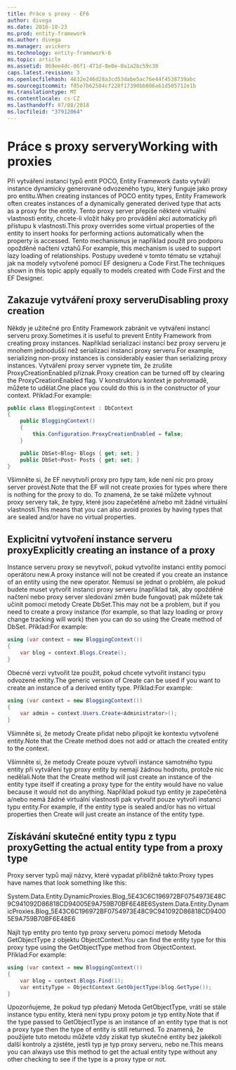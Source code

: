 ```yaml
---
title: Práce s proxy - EF6
author: divega
ms.date: 2016-10-23
ms.prod: entity-framework
ms.author: divega
ms.manager: avickers
ms.technology: entity-framework-6
ms.topic: article
ms.assetid: 869ee4dc-06f1-471d-8e0e-0a1a2bc59c30
caps.latest.revision: 3
ms.openlocfilehash: 4632e246d28a3cd53dabe5ac76e44f4538739abc
ms.sourcegitcommit: f05e7b62584cf228f17390bb086a61d505712e1b
ms.translationtype: MT
ms.contentlocale: cs-CZ
ms.lasthandoff: 07/08/2018
ms.locfileid: "37912064"
---
```

# <a name="working-with-proxies"></a><span data-ttu-id="76632-102">Práce s proxy servery</span><span class="sxs-lookup"><span data-stu-id="76632-102">Working with proxies</span></span>
<span data-ttu-id="76632-103">Při vytváření instancí typů entit POCO, Entity Framework často vytváří instance dynamicky generované odvozeného typu, který funguje jako proxy pro entitu.</span><span class="sxs-lookup"><span data-stu-id="76632-103">When creating instances of POCO entity types, Entity Framework often creates instances of a dynamically generated derived type that acts as a proxy for the entity.</span></span> <span data-ttu-id="76632-104">Tento proxy server přepíše některé virtuální vlastnosti entity, chcete-li vložit háky pro provádění akcí automaticky při přístupu k vlastnosti.</span><span class="sxs-lookup"><span data-stu-id="76632-104">This proxy overrides some virtual properties of the entity to insert hooks for performing actions automatically when the property is accessed.</span></span> <span data-ttu-id="76632-105">Tento mechanismus je například použít pro podporu opožděné načtení vztahů.</span><span class="sxs-lookup"><span data-stu-id="76632-105">For example, this mechanism is used to support lazy loading of relationships.</span></span> <span data-ttu-id="76632-106">Postupy uvedené v tomto tématu se vztahují jak na modely vytvořené pomocí EF designeru a Code First.</span><span class="sxs-lookup"><span data-stu-id="76632-106">The techniques shown in this topic apply equally to models created with Code First and the EF Designer.</span></span>  

## <a name="disabling-proxy-creation"></a><span data-ttu-id="76632-107">Zakazuje vytváření proxy serveru</span><span class="sxs-lookup"><span data-stu-id="76632-107">Disabling proxy creation</span></span>  

<span data-ttu-id="76632-108">Někdy je užitečné pro Entity Framework zabránit ve vytváření instancí serveru proxy.</span><span class="sxs-lookup"><span data-stu-id="76632-108">Sometimes it is useful to prevent Entity Framework from creating proxy instances.</span></span> <span data-ttu-id="76632-109">Například serializaci instancí bez proxy serveru je mnohem jednodušší než serializaci instancí proxy serveru.</span><span class="sxs-lookup"><span data-stu-id="76632-109">For example, serializing non-proxy instances is considerably easier than serializing proxy instances.</span></span> <span data-ttu-id="76632-110">Vytváření proxy server vypnete tím, že zrušíte ProxyCreationEnabled příznak.</span><span class="sxs-lookup"><span data-stu-id="76632-110">Proxy creation can be turned off by clearing the ProxyCreationEnabled flag.</span></span> <span data-ttu-id="76632-111">V konstruktoru kontext je pohromadě, můžete to udělat.</span><span class="sxs-lookup"><span data-stu-id="76632-111">One place you could do this is in the constructor of your context.</span></span> <span data-ttu-id="76632-112">Příklad:</span><span class="sxs-lookup"><span data-stu-id="76632-112">For example:</span></span>  

``` csharp
public class BloggingContext : DbContext
{
    public BloggingContext()
    {
        this.Configuration.ProxyCreationEnabled = false;
    }  

    public DbSet<Blog> Blogs { get; set; }
    public DbSet<Post> Posts { get; set; }
}
```  

<span data-ttu-id="76632-113">Všimněte si, že EF nevytvoří proxy pro typy tam, kde není nic pro proxy server provést.</span><span class="sxs-lookup"><span data-stu-id="76632-113">Note that the EF will not create proxies for types where there is nothing for the proxy to do.</span></span> <span data-ttu-id="76632-114">To znamená, že se také můžete vyhnout proxy servery tak, že typy, které jsou zapečetěné a/nebo mít žádné virtuální vlastnosti.</span><span class="sxs-lookup"><span data-stu-id="76632-114">This means that you can also avoid proxies by having types that are sealed and/or have no virtual properties.</span></span>  

## <a name="explicitly-creating-an-instance-of-a-proxy"></a><span data-ttu-id="76632-115">Explicitní vytvoření instance serveru proxy</span><span class="sxs-lookup"><span data-stu-id="76632-115">Explicitly creating an instance of a proxy</span></span>  

<span data-ttu-id="76632-116">Instance serveru proxy se nevytvoří, pokud vytvoříte instanci entity pomocí operátoru new.</span><span class="sxs-lookup"><span data-stu-id="76632-116">A proxy instance will not be created if you create an instance of an entity using the new operator.</span></span> <span data-ttu-id="76632-117">Nemusí se jednat o problém, ale pokud budete muset vytvořit instanci proxy serveru (například tak, aby opožděné načtení nebo proxy server sledování změn bude fungovat) pak můžete tak učinit pomocí metody Create DbSet.</span><span class="sxs-lookup"><span data-stu-id="76632-117">This may not be a problem, but if you need to create a proxy instance (for example, so that lazy loading or proxy change tracking will work) then you can do so using the Create method of DbSet.</span></span> <span data-ttu-id="76632-118">Příklad:</span><span class="sxs-lookup"><span data-stu-id="76632-118">For example:</span></span>  

``` csharp
using (var context = new BloggingContext())
{
    var blog = context.Blogs.Create();
}
```  

<span data-ttu-id="76632-119">Obecné verzi vytvořit lze použít, pokud chcete vytvořit instanci typu odvozené entity.</span><span class="sxs-lookup"><span data-stu-id="76632-119">The generic version of Create can be used if you want to create an instance of a derived entity type.</span></span> <span data-ttu-id="76632-120">Příklad:</span><span class="sxs-lookup"><span data-stu-id="76632-120">For example:</span></span>  

``` csharp
using (var context = new BloggingContext())
{
    var admin = context.Users.Create<Administrator>();
}
```  

<span data-ttu-id="76632-121">Všimněte si, že metody Create přidat nebo připojit ke kontextu vytvořené entity.</span><span class="sxs-lookup"><span data-stu-id="76632-121">Note that the Create method does not add or attach the created entity to the context.</span></span>  

<span data-ttu-id="76632-122">Všimněte si, že metody Create pouze vytvoří instance samotného typu entity při vytváření typ proxy entity by nemají žádnou hodnotu, protože nic nedělali.</span><span class="sxs-lookup"><span data-stu-id="76632-122">Note that the Create method will just create an instance of the entity type itself if creating a proxy type for the entity would have no value because it would not do anything.</span></span> <span data-ttu-id="76632-123">Například pokud typ entity je zapečetěná a/nebo nemá žádné virtuální vlastnosti pak vytvořit pouze vytvoří instanci typu entity.</span><span class="sxs-lookup"><span data-stu-id="76632-123">For example, if the entity type is sealed and/or has no virtual properties then Create will just create an instance of the entity type.</span></span>  

## <a name="getting-the-actual-entity-type-from-a-proxy-type"></a><span data-ttu-id="76632-124">Získávání skutečné entity typu z typu proxy</span><span class="sxs-lookup"><span data-stu-id="76632-124">Getting the actual entity type from a proxy type</span></span>  

<span data-ttu-id="76632-125">Proxy server typů mají názvy, které vypadat přibližně takto:</span><span class="sxs-lookup"><span data-stu-id="76632-125">Proxy types have names that look something like this:</span></span>  

<span data-ttu-id="76632-126">System.Data.Entity.DynamicProxies.Blog_5E43C6C196972BF0754973E48C9C941092D86818CD94005E9A759B70BF6E48E6</span><span class="sxs-lookup"><span data-stu-id="76632-126">System.Data.Entity.DynamicProxies.Blog_5E43C6C196972BF0754973E48C9C941092D86818CD94005E9A759B70BF6E48E6</span></span>  

<span data-ttu-id="76632-127">Najít typ entity pro tento typ proxy serveru pomocí metody Metoda GetObjectType z objektu ObjectContext.</span><span class="sxs-lookup"><span data-stu-id="76632-127">You can find the entity type for this proxy type using the GetObjectType method from ObjectContext.</span></span> <span data-ttu-id="76632-128">Příklad:</span><span class="sxs-lookup"><span data-stu-id="76632-128">For example:</span></span>  

``` csharp
using (var context = new BloggingContext())
{
    var blog = context.Blogs.Find(1);
    var entityType = ObjectContext.GetObjectType(blog.GetType());
}
```  

<span data-ttu-id="76632-129">Upozorňujeme, že pokud typ předaný Metoda GetObjectType, vrátí se stále instance typu entity, která není typu proxy potom je typ entity.</span><span class="sxs-lookup"><span data-stu-id="76632-129">Note that if the type passed to GetObjectType is an instance of an entity type that is not a proxy type then the type of entity is still returned.</span></span> <span data-ttu-id="76632-130">To znamená, že použijete tuto metodu můžete vždy získat typ skutečné entity bez jakékoli další kontroly a zjistěte, jestli typ je typ proxy serveru, nebo ne.</span><span class="sxs-lookup"><span data-stu-id="76632-130">This means you can always use this method to get the actual entity type without any other checking to see if the type is a proxy type or not.</span></span>  
